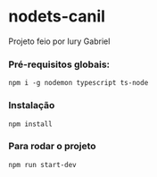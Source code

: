 # nodets-canil

Projeto feio por Iury Gabriel

### Pré-requisitos globais:
`npm i -g nodemon typescript ts-node`

### Instalação 
`npm install`

### Para rodar o projeto
`npm run start-dev`